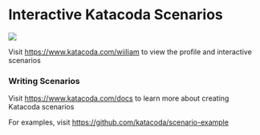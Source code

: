 # Interactive Katacoda Scenarios

[![](http://shields.katacoda.com/katacoda/wiiliam/count.svg)](https://www.katacoda.com/wiiliam "Get your profile on Katacoda.com")

Visit https://www.katacoda.com/wiiliam to view the profile and interactive scenarios

### Writing Scenarios
Visit https://www.katacoda.com/docs to learn more about creating Katacoda scenarios

For examples, visit https://github.com/katacoda/scenario-example
